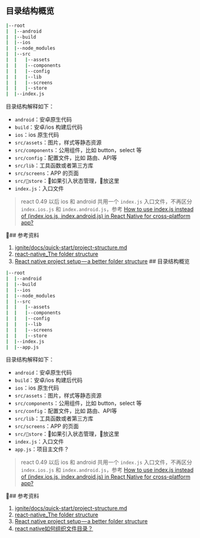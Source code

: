 ## 目录结构概览

```bash
|--root
|  |--android 
|  |--build
|  |--ios
|  |--node_modules
|  |--src
|  |   |--assets
|  |   |--components
|  |   |--config
|  |   |--lib
|  |   |--screens
|  |   |--store
|  |--index.js
``` 

目录结构解释如下：   

- `android`：安卓原生代码
- `build`：安卓/ios 构建后代码
- `ios`：ios 原生代码
- `src/assets`：图片，样式等静态资源
- `src/components`：公用组件，比如 button，select 等
- `src/config`：配置文件，比如 路由、API等
- `src/lib`：工具函数或者第三方库
- `src/screens`：APP 的页面
- `src/store`：如果引入状态管理，放这里
- `index.js`：入口文件   

> react 0.49 以后 ios 和 android 共用一个 `index.js` 入口文件，不再区分 `index.ios.js` 和 `index.android.js`，参考 [How to use index.js instead of (index.ios.js, index.android.js) in React Native for cross-platform app?](https://stackoverflow.com/questions/44803681/how-to-use-index-js-instead-of-index-ios-js-index-android-js-in-react-native)    

## 参考资料
1. [ignite/docs/quick-start/project-structure.md](https://github.com/infinitered/ignite/blob/master/docs/quick-start/project-structure.md)   
2. [react-native_The folder structure](https://www.packtpub.com/mapt/book/application_development/9781787282537/2/02lvl1sec18/the-folder-structure)   
3. [React native project setup — a better folder structure](https://hackernoon.com/manage-react-native-project-folder-structure-and-simplify-the-code-c98da77ef792)   ## 目录结构概览

```bash
|--root
|  |--android 
|  |--build
|  |--ios
|  |--node_modules
|  |--src
|  |   |--assets
|  |   |--components
|  |   |--config
|  |   |--lib
|  |   |--screens
|  |   |--store
|  |--index.js
|  |--app.js
``` 

目录结构解释如下：   

- `android`：安卓原生代码
- `build`：安卓/ios 构建后代码
- `ios`：ios 原生代码
- `src/assets`：图片，样式等静态资源
- `src/components`：公用组件，比如 button，select 等
- `src/config`：配置文件，比如 路由、API等
- `src/lib`：工具函数或者第三方库
- `src/screens`：APP 的页面
- `src/store`：如果引入状态管理，放这里
- `index.js`：入口文件   
- `app.js`：项目主文件？   

> react 0.49 以后 ios 和 android 共用一个 `index.js` 入口文件，不再区分 `index.ios.js` 和 `index.android.js`，参考 [How to use index.js instead of (index.ios.js, index.android.js) in React Native for cross-platform app?](https://stackoverflow.com/questions/44803681/how-to-use-index-js-instead-of-index-ios-js-index-android-js-in-react-native)    

## 参考资料   

1. [ignite/docs/quick-start/project-structure.md](https://github.com/infinitered/ignite/blob/master/docs/quick-start/project-structure.md)   
2. [react-native_The folder structure](https://www.packtpub.com/mapt/book/application_development/9781787282537/2/02lvl1sec18/the-folder-structure)   
3. [React native project setup — a better folder structure](https://hackernoon.com/manage-react-native-project-folder-structure-and-simplify-the-code-c98da77ef792)   
4. [react native如何组织文件目录？](https://www.zhihu.com/question/49222838)   